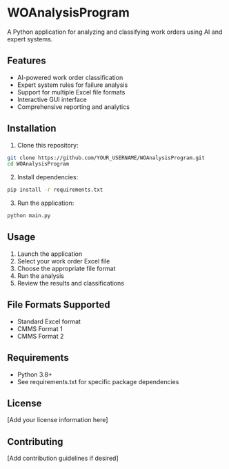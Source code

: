 # WOAnalysisProgram

A Python application for analyzing and classifying work orders using AI and expert systems.

## Features

- AI-powered work order classification
- Expert system rules for failure analysis
- Support for multiple Excel file formats
- Interactive GUI interface
- Comprehensive reporting and analytics

## Installation

1. Clone this repository:
```bash
git clone https://github.com/YOUR_USERNAME/WOAnalysisProgram.git
cd WOAnalysisProgram
```

2. Install dependencies:
```bash
pip install -r requirements.txt
```

3. Run the application:
```bash
python main.py
```

## Usage

1. Launch the application
2. Select your work order Excel file
3. Choose the appropriate file format
4. Run the analysis
5. Review the results and classifications

## File Formats Supported

- Standard Excel format
- CMMS Format 1
- CMMS Format 2

## Requirements

- Python 3.8+
- See requirements.txt for specific package dependencies

## License

[Add your license information here]

## Contributing

[Add contribution guidelines if desired] 